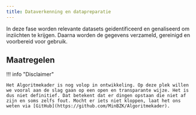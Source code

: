 ```yaml
--- 
title: Dataverkenning en datapreparatie
---
```


In deze fase worden relevante datasets geidentificeerd en genaliseerd om inziichten te krijgen. Daarna worden de gegevens verzameld, gereinigd en voorbereid voor gebruik.

## Maatregelen

<!-- list levenscyclus/dataverkenning-en-datapreparatie -->


!!! info "Disclaimer"

    Het Algoritmekader is nog volop in ontwikkeling. Op deze plek willen we vooral aan de slag gaan op een open en transparante wijze. Het is dus niet definitief. Dat betekent dat er dingen opstaan die niet af zijn en soms zelfs fout. Mocht er iets niet kloppen, laat het ons weten via [GitHub](https://github.com/MinBZK/Algoritmekader).
